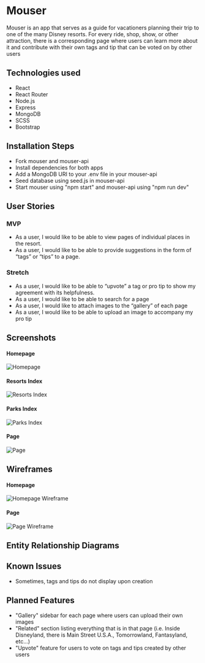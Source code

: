# Mouser

Mouser is an app that serves as a guide for vacationers planning their  trip to one of the many Disney resorts. For every ride, shop, show, or  other attraction, there is a corresponding page where users can learn  more about it and contribute with their own tags and tip that can be  voted on by other users

## Technologies used

* React
* React Router
* Node.js
* Express
* MongoDB
* SCSS
* Bootstrap

## Installation Steps

* Fork mouser and mouser-api
* Install dependencies for both apps
* Add a MongoDB URI to your .env file in your mouser-api
* Seed database using seed.js in mouser-api
* Start mouser using "npm start" and mouser-api using "npm run dev"

## User Stories

### MVP

* As a user, I would like to be able to view pages of individual places in the resort.
* As a user, I would like to be able to provide suggestions in the form of “tags” or “tips” to a page.

### Stretch

* As a user, I would like to be able to “upvote” a tag or pro tip to show my agreement with its helpfulness.
* As a user, I would like to be able to search for a page
* As a user, I would like to attach images to the “gallery” of each page
* As a user, I would like to be able to upload an image to accompany my pro tip

## Screenshots
#### Homepage
![Homepage](https://raw.githubusercontent.com/howardnguyen714/mouser/main/wireframes%20%26%20screenshots/Home.png)
#### Resorts Index
![Resorts Index](https://raw.githubusercontent.com/howardnguyen714/mouser/main/wireframes%20%26%20screenshots/Resorts.png)
#### Parks Index
![Parks Index](https://raw.githubusercontent.com/howardnguyen714/mouser/main/wireframes%20%26%20screenshots/Parks.png)
#### Page
![Page](https://raw.githubusercontent.com/howardnguyen714/mouser/main/wireframes%20%26%20screenshots/Single%20Page.png)

## Wireframes
#### Homepage
![Homepage Wireframe](https://raw.githubusercontent.com/howardnguyen714/mouser/main/wireframes%20%26%20screenshots/Landing.png)
#### Page
![Page Wireframe](https://raw.githubusercontent.com/howardnguyen714/mouser/main/wireframes%20%26%20screenshots/Page.png)
## Entity Relationship Diagrams

## Known Issues

* Sometimes, tags and tips do not display upon creation

## Planned Features

* "Gallery" sidebar for each page where users can upload their own images
* "Related" section listing everything that is in that page (i.e. Inside Disneyland, there is Main Street U.S.A., Tomorrowland, Fantasyland, etc...)
* "Upvote" feature for users to vote on tags and tips created by other users

